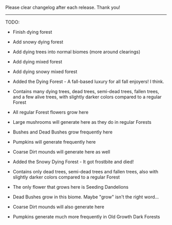 Please clear changelog after each release.
Thank you!

-----------------
TODO:
- Finish dying forest
- Add snowy dying forest
- Add dying trees into normal biomes (more around clearings)
- Add dying mixed forest
- Add dying snowy mixed forest

- Added the Dying Forest - A fall-based luxury for all fall enjoyers! I think.
- Contains many dying trees, dead trees, semi-dead trees, fallen trees, and a few alive trees, with slightly darker colors compared to a regular Forest
- All regular Forest flowers grow here
- Large mushrooms will generate here as they do in regular Forests
- Bushes and Dead Bushes grow frequently here
- Pumpkins will generate frequently here
- Coarse Dirt mounds will generate here as well

- Added the Snowy Dying Forest - It got frostbite and died!
- Contains only dead trees, semi-dead trees and fallen trees, also with slightly darker colors compared to a regular Forest
- The only flower that grows here is Seeding Dandelions
- Dead Bushes grow in this biome. Maybe "grow" isn't the right word...
- Coarse Dirt mounds will also generate here

- Pumpkins generate much more frequently in Old Growth Dark Forests
